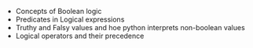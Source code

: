 
* Concepts of Boolean logic
* Predicates in Logical expressions
* Truthy and Falsy values and hoe python interprets
    non-boolean values
* Logical operators and their precedence











